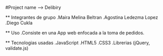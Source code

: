 #Project name --> Delibiry

** Integrantes de grupo
   .Maira Melina Beltran
   .Agostina Ledezma Lopez
   .Diego Cukla

** Uso
   .Consiste en una App web enfocada a la toma de pedidos.

** Tecnologias usadas
   .JavaScript
   .HTML5
   .CSS3
   .Librerias (jQuery, validate.js)